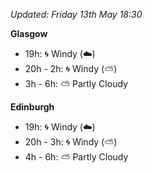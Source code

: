 *Updated: Friday 13th May 18:30*

**Glasgow**

* 19h: :cyclone: Windy (:cloud:)
* 20h - 2h: :cyclone: Windy (:partly_sunny:)
* 3h - 6h: :partly_sunny: Partly Cloudy

**Edinburgh**

* 19h: :cyclone: Windy (:cloud:)
* 20h - 3h: :cyclone: Windy (:partly_sunny:)
* 4h - 6h: :partly_sunny: Partly Cloudy
